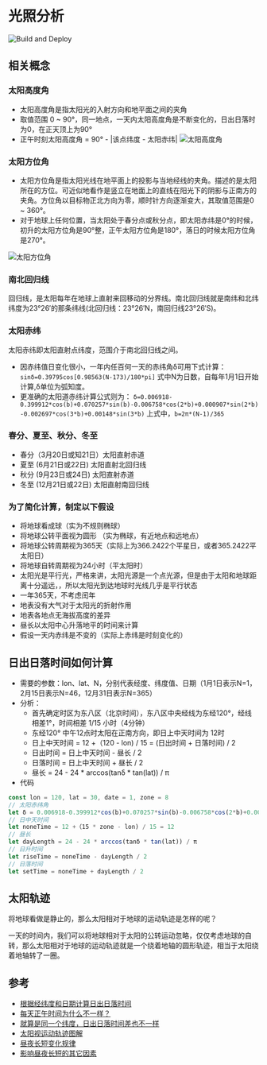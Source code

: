 # 光照分析
![Build and Deploy](https://github.com/yancongwen/sun-analisys/workflows/Build%20and%20Deploy/badge.svg?branch=master)

## 相关概念

### 太阳高度角
- 太阳高度角是指太阳光的入射方向和地平面之间的夹角
- 取值范围 0 ~ 90°，同一地点，一天内太阳高度角是不断变化的，日出日落时为0，在正天顶上为90°
- 正午时刻太阳高度角 = 90° - |该点纬度 - 太阳赤纬|
![太阳高度角](https://iknow-pic.cdn.bcebos.com/f636afc379310a5531a5867fbc4543a9832610b3)

### 太阳方位角
- 太阳方位角是指太阳光线在地平面上的投影与当地经线的夹角。描述的是太阳所在的方位。可近似地看作是竖立在地面上的直线在阳光下的阴影与正南方的夹角。方位角以目标物正北方向为零，顺时针方向逐渐变大，其取值范围是0  ~ 360°。
- 对于地球上任何位置，当太阳处于春分点或秋分点，即太阳赤纬是0°的时候，初升的太阳方位角是90°整，正午太阳方位角是180°，落日的时候太阳方位角是270°。

![太阳方位角](https://iknow-pic.cdn.bcebos.com/b90e7bec54e736d126ebd48390504fc2d4626944)

### 南北回归线
回归线，是太阳每年在地球上直射来回移动的分界线。南北回归线就是南纬和北纬纬度为23°26′的那条纬线(北回归线：23°26′N，南回归线23°26′S)。

### 太阳赤纬
太阳赤纬即太阳直射点纬度，范围介于南北回归线之间。

- 因赤纬值日变化很小，一年内任百何一天的赤纬角δ可用下式计算：
`sinδ=0.39795cos[0.98563(N-173)/180*pi]`
式中N为日数，自每年1月1日开始计算,δ单位为弧知度。
- 更准确的太阳道赤纬计算公式则为：
`δ=0.006918-0.399912*cos(b)+0.070257*sin(b)-0.006758*cos(2*b)+0.000907*sin(2*b)-0.002697*cos(3*b)+0.00148*sin(3*b)`
上式中，`b=2π*(N-1)/365`

### 春分、夏至、秋分、冬至
- 春分（3月20日或知21日）太阳直射赤道
- 夏至 (6月21日或22日) 太阳直射北回归线
- 秋分 (9月23日或24日) 太阳直射赤道
- 冬至 (12月21日或22日) 太阳直射南回归线

### 为了简化计算，制定以下假设
- 将地球看成球（实为不规则椭球）
- 将地球公转平面视为圆形 （实为椭球，有近地点和远地点）
- 将地球公转周期视为365天（实际上为366.2422个平星日，或者365.2422平太阳日）
- 将地球自转周期视为24小时（平太阳时）
- 太阳光是平行光，严格来讲，太阳光源是一个点光源，但是由于太阳和地球距离十分遥远，，所以太阳光到达地球时光线几乎是平行状态
- 一年365天，不考虑闰年
- 地表没有大气对于太阳光的折射作用
- 地表各地点无海拔高度的差异
- 昼长以太阳中心升落地平的时间来计算
- 假设一天内赤纬是不变的（实际上赤纬是时刻变化的）

## 日出日落时间如何计算
- 需要的参数：lon、lat、N，分别代表经度、纬度值、日期（1月1日表示N=1，2月15日表示N=46，12月31日表示N=365）
- 分析：
    - 首先确定时区为东八区（北京时间），东八区中央经线为东经120°，经线相差1°，时间相差 1/15 小时（4分钟）
    - 东经120° 中午12点时太阳在正南方向，即日上中天时间为 12时
    - 日上中天时间 = 12 +（120 - lon) / 15 = (日出时间 + 日落时间) / 2
    - 日出时间 = 日上中天时间 - 昼长 / 2
    - 日落时间 = 日上中天时间 + 昼长 / 2
    - 昼长 = 24 - 24 * arccos(tanδ * tan(lat)) / π
- 代码

```js
const lon = 120, lat = 30, date = 1, zone = 8
// 太阳赤纬角
let δ = 0.006918-0.399912*cos(b)+0.070257*sin(b)-0.006758*cos(2*b)+0.000907*sin(2*b)-0.002697*cos(3*b)+0.00148*sin(3*b)
// 日中天时间
let noneTime = 12 +（15 * zone - lon) / 15 = 12
// 昼长
let dayLength = 24 - 24 * arccos(tanδ * tan(lat)) / π
// 日升时间
let riseTime = noneTime - dayLength / 2
// 日落时间
let setTime = noneTime + dayLength / 2
```

## 太阳轨迹
将地球看做是静止的，那么太阳相对于地球的运动轨迹是怎样的呢？

一天的时间内，我们可以将地球相对于太阳的公转运动忽略，仅仅考虑地球的自转，那么太阳相对于地球的运动轨迹就是一个绕着地轴的圆形轨迹，相当于太阳绕着地轴转了一圈。


## 参考
- [根据经纬度和日期计算日出日落时间](https://blog.csdn.net/liu877260630/article/details/80482159?depth_1-utm_source=distribute.pc_relevant.none-task-blog-BlogCommendFromBaidu-1&utm_source=distribute.pc_relevant.none-task-blog-BlogCommendFromBaidu-1)
- [每天正午时间为什么不一样？](https://www.zhihu.com/question/380550909)
- [就算是同一个纬度，日出日落时间差也不一样](https://www.zhihu.com/question/22128754)
- [太阳视运动轨迹图解](https://wenku.baidu.com/view/7db2f8ab294ac850ad02de80d4d8d15abe2300d1.html)
- [昼夜长短变化规律](https://wenku.baidu.com/view/e622aacee87101f69f319535.html)
- [影响昼夜长短的其它因素](https://wenku.baidu.com/view/0e0d0c680875f46527d3240c844769eae109a34c.html)
